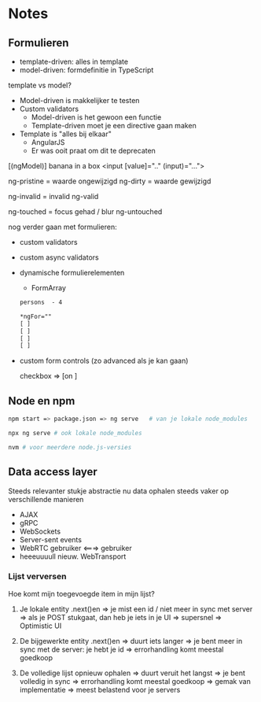 # Notes

## Formulieren

- template-driven: alles in template
- model-driven: formdefinitie in TypeScript

template vs model?

- Model-driven is makkelijker te testen
- Custom validators
  - Model-driven is het gewoon een functie
  - Template-driven moet je een directive gaan maken
- Template is "alles bij elkaar"
  - AngularJS
  - Er was ooit praat om dit te deprecaten


[(ngModel)]
banana in a box
<input [value]=".." (input)="...">

ng-pristine = waarde ongewijzigd
ng-dirty = waarde gewijzigd

ng-invalid = invalid
ng-valid

ng-touched = focus gehad / blur
ng-untouched



nog verder gaan met formulieren:
- custom validators
- custom async validators
- dynamische formulierelementen
  - FormArray

  ```html
  persons  - 4

  *ngFor=""
  [ ]
  [ ]
  [ ]
  [ ]
  ```

- custom form controls (zo advanced als je kan gaan)

  checkbox  =>  [on     ]

## Node en npm

```sh
npm start => package.json => ng serve   # van je lokale node_modules

npx ng serve # ook lokale node_modules

nvm # voor meerdere node.js-versies
```


## Data access layer

Steeds relevanter stukje abstractie nu data ophalen steeds vaker op verschillende manieren

- AJAX
- gRPC
- WebSockets
- Server-sent events
- WebRTC    gebruiker <===> gebruiker
- heeeuuuull nieuw. WebTransport

### Lijst verversen

Hoe komt mijn toegevoegde item in mijn lijst?

1. Je lokale entity .next()en
=> je mist een id / niet meer in sync met server
=> als je POST stukgaat, dan heb je iets in je UI
=> supersnel
=> Optimistic UI

2. De bijgewerkte entity .next()en
=> duurt iets langer
=> je bent meer in sync met de server: je hebt je id
=> errorhandling komt meestal goedkoop

3. De volledige lijst opnieuw ophalen
=> duurt veruit het langst
=> je bent volledig in sync
=> errorhandling komt meestal goedkoop
=> gemak van implementatie
=> meest belastend voor je servers


